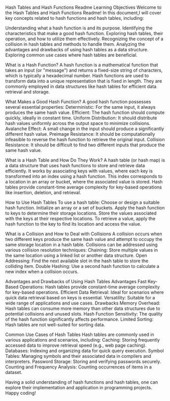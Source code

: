 Hash Tables and Hash Functions Readme
Learning Objectives
Welcome to the Hash Tables and Hash Functions Readme! In this document,I will cover key concepts related to hash functions and hash tables, including:

Understanding what a hash function is and its purpose.
Identifying the characteristics that make a good hash function.
Exploring hash tables, their operation, and how to utilize them effectively.
Recognizing the concept of a collision in hash tables and methods to handle them.
Analyzing the advantages and drawbacks of using hash tables as a data structure.
Exploring common use cases where hash tables are beneficial.

What is a Hash Function?
A hash function is a mathematical function that takes an input (or "message") and returns a fixed-size string of characters, which is typically a hexadecimal number. Hash functions are used to transform data into a unique representation that is fixed in length. They are commonly employed in data structures like hash tables for efficient data retrieval and storage.

What Makes a Good Hash Function?
A good hash function possesses several essential properties:
Deterministic: For the same input, it always produces the same hash value.
Efficient: The hash function should compute quickly, ideally in constant time.
Uniform Distribution: It should distribute hash values uniformly across the output space to minimize collisions.
Avalanche Effect: A small change in the input should produce a significantly different hash value.
Preimage Resistance: It should be computationally infeasible to reverse the hash function to retrieve the original input.
Collision Resistance: It should be difficult to find two different inputs that produce the same hash value.

What is a Hash Table and How Do They Work?
A hash table (or hash map) is a data structure that uses hash functions to store and retrieve data efficiently. It works by associating keys with values, where each key is transformed into an index using a hash function. This index corresponds to a location in an array or bucket, where the associated value is stored. Hash tables provide constant-time average complexity for key-based operations like insertion, deletion, and retrieval.


How to Use Hash Tables
To use a hash table:
Choose or design a suitable hash function.
Initialize an array or a set of buckets.
Apply the hash function to keys to determine their storage locations.
Store the values associated with the keys at their respective locations.
To retrieve a value, apply the hash function to the key to find its location and access the value.

What is a Collision and How to Deal with Collisions
A collision occurs when two different keys produce the same hash value and attempt to occupy the same storage location in a hash table. Collisions can be addressed using various collision resolution techniques:
Chaining: Store multiple values in the same location using a linked list or another data structure.
Open Addressing: Find the next available slot in the hash table to store the colliding item.
Double Hashing: Use a second hash function to calculate a new index when a collision occurs.

Advantages and Drawbacks of Using Hash Tables
Advantages
Fast Key-Based Operations: Hash tables provide constant-time average complexity for key-based operations.
Efficient Data Retrieval: Ideal for scenarios where quick data retrieval based on keys is essential.
Versatility: Suitable for a wide range of applications and use cases.
Drawbacks
Memory Overhead: Hash tables can consume more memory than other data structures due to potential collisions and unused slots.
Hash Function Sensitivity: The quality of the hash function significantly affects performance.
Limited Sorting: Hash tables are not well-suited for sorting data.

Common Use Cases of Hash Tables
Hash tables are commonly used in various applications and scenarios, including:
Caching: Storing frequently accessed data to improve retrieval speed (e.g., web page caching).
Databases: Indexing and organizing data for quick query execution.
Symbol Tables: Managing symbols and their associated data in compilers and interpreters.
Password Storage: Storing and verifying passwords securely.
Counting and Frequency Analysis: Counting occurrences of items in a dataset.

Having a solid understanding of hash functions and hash tables, one can explore their implementation and application in programming projects. Happy coding!
